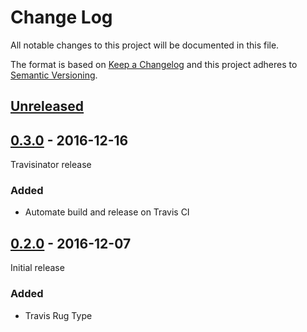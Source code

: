 # Change Log

All notable changes to this project will be documented in this file.

The format is based on [Keep a Changelog](http://keepachangelog.com/)
and this project adheres to [Semantic Versioning](http://semver.org/).

## [Unreleased]

[Unreleased]: https://github.com/atomist-rugs/licensing-editors/compare/0.3.0...HEAD

## [0.3.0] - 2016-12-16

[0.3.0]: https://github.com/atomist-rugs/licensing-editors/compare/0.2.0...0.3.0

Travisinator release

### Added

-   Automate build and release on Travis CI

## [0.2.0] - 2016-12-07

[0.2.0]: https://github.com/atomist-rugs/licensing-editors/compare/9df28a4...0.2.0

Initial release

### Added

-   Travis Rug Type

